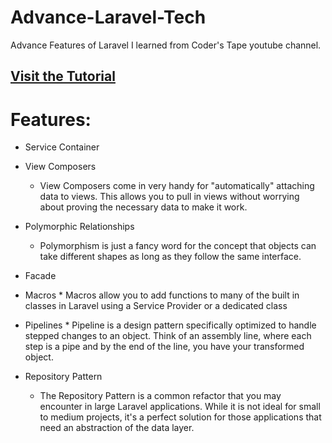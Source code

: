 # Advance-Laravel-Tech

  Advance Features of Laravel I learned from Coder's Tape youtube channel.
  
  ## [Visit the Tutorial](https://www.youtube.com/watch?v=_z9nzEUgro4&list=PLpzy7FIRqpGD5pN3-Y66YDtxJCYuGumFO&index=1)
  
 # Features:
   * Service Container
   
   * View Composers
     * View Composers come in very handy for "automatically" attaching data to views. This allows you to pull in views without worrying about 
     proving the necessary data to make it work.
     
   * Polymorphic Relationships
        * Polymorphism is just a fancy word for the concept that objects can take different shapes as long as they follow the same interface.
        
   * Facade
   
   * Macros
           * Macros allow you to add functions to many of the built in classes in Laravel using a Service Provider or a dedicated class

   * Pipelines
           * Pipeline is a design pattern specifically optimized to handle stepped changes to an object. Think of an assembly line, where each step is a pipe and by the end of the line, you have your transformed object.
           
   * Repository Pattern
      * The Repository Pattern is a common refactor that you may encounter in large Laravel applications. While it is not ideal for small to medium projects, it's a perfect solution for those applications that need an abstraction of the data layer.
   
   
